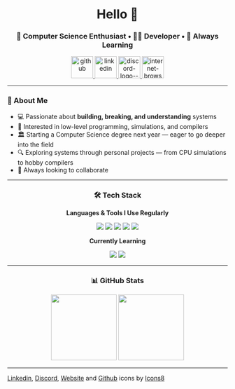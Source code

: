 <h1 align="center">Hello 👋</h1>
<h3 align="center">🧠 Computer Science Enthusiast • 👨‍💻 Developer • 🚀 Always Learning</h3>

<p align="center">
  <a href= "https://github.com/ethanolchik/">
    <img width="50" height="50" src="https://img.icons8.com/ios/50/228BE6/github.png" alt="github"/>
  </a>
  <a href= "https://www.linkedin.com/in/ethanolchik/">
    <img width="50" height="50" src="https://img.icons8.com/ios/50/228BE6/linkedin.png" alt="linkedin"/>
  </a>
  <a href="https://discord.com/users/635971624406876170" target="_blank">
    <img width="50" height="50" src="https://img.icons8.com/ios/50/228BE6/discord-logo--v1.png" alt="discord-logo--v1"/>
  </a>
  <a href= "https://ethanolchik.netlify.app">
    <img width="50" height="50" src="https://img.icons8.com/ios/50/228BE6/internet-browser--v1.png" alt="internet-browser--v1"/>
  </a>
</p>

---

### 🚀 About Me

- 💻 Passionate about **building, breaking, and understanding** systems  
- 🧠 Interested in low-level programming, simulations, and compilers  
- 🏛️ Starting a Computer Science degree next year — eager to go deeper into the field  
- 🔍 Exploring systems through personal projects — from CPU simulations to hobby compilers  
- 🤝 Always looking to collaborate

---

<h3 align="center">🛠 Tech Stack</h3>

<p align="center"><strong>Languages & Tools I Use Regularly</strong></p>

<p align="center">
  <img src="https://img.shields.io/badge/Python-3776AB?style=for-the-badge&logo=python&logoColor=white" />
  <img src="https://img.shields.io/badge/Rust-000000?style=for-the-badge&logo=rust&logoColor=white" />
  <img src="https://img.shields.io/badge/PostgreSQL-336791?style=for-the-badge&logo=postgresql&logoColor=white" />
  <img src="https://img.shields.io/badge/C%23-239120?style=for-the-badge&logo=c-sharp&logoColor=white" />
  <img src="https://img.shields.io/badge/Unity-000000?style=for-the-badge&logo=unity&logoColor=white" />
</p>

<p align="center"><strong>Currently Learning</strong></p>

<p align="center">
  <img src="https://img.shields.io/badge/Java-007396?style=for-the-badge&logo=java&logoColor=white" />
  <img src="https://img.shields.io/badge/React-20232A?style=for-the-badge&logo=react&logoColor=61DAFB" />
</p>

---

<h3 align="center">📊 GitHub Stats</h3>

<p align="center">
  <img src="https://github-readme-stats.vercel.app/api?username=ethanolchik&show_icons=true&hide_title=true&theme=github_dark&hide_border=true" height="150" />
  <img src="https://github-readme-stats.vercel.app/api/top-langs/?username=ethanolchik&layout=compact&theme=github_dark&hide_border=true" height="150" />
</p>

---
<a target="_blank" href="https://icons8.com/icon/447/linkedin">Linkedin</a>, <a target="_blank" href="https://icons8.com/icon/25627/discord">Discord</a>, <a target="_blank" href="https://icons8.com/icon/55210/internet-connection">Website</a> and <a target="_blank" href="https://icons8.com/icon/12598/github">Github</a> icons by <a target="_blank" href="https://icons8.com">Icons8</a>
